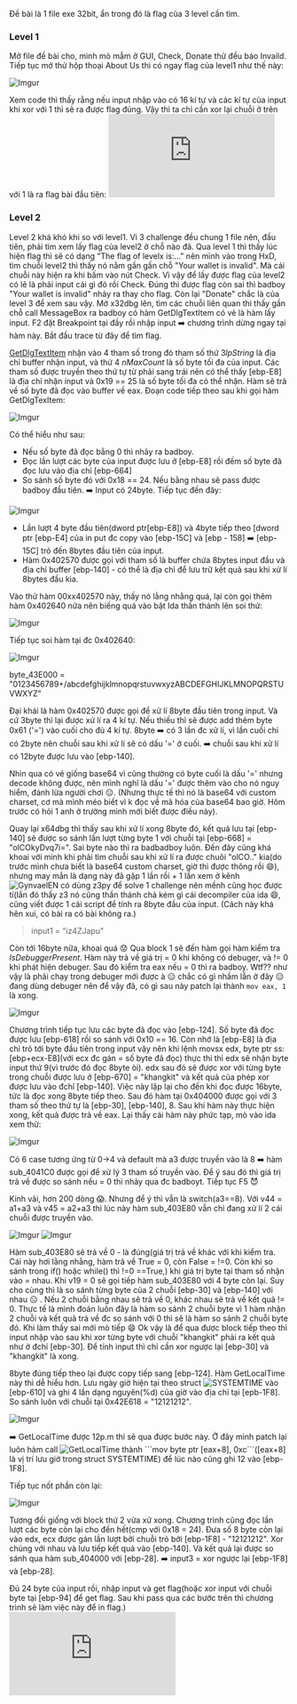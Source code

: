 Đề bài là 1 file exe 32bit, ẩn trong đó là flag của 3 level cần tìm.
### Level 1
Mở file đề bài cho, mình mò mẫm ở GUI, Check, Donate thử đều báo Invaild.
Tiếp tục mở thử hộp thoại About Us thì có ngay flag của level1 như thế này:

![Imgur](https://i.imgur.com/8zVWGKH.png)

Xem code thì thấy rằng nếu input nhập vào có 16 kí tự và các kí tự của input khi xor với 1 thì sẽ ra được flag đúng.
Vậy thì ta chỉ cần xor lại chuỗi ở trên với 1 là ra flag bài đầu tiên: ![level1](https://github.com/hongsonars/mywriteups/blob/master/9str0m2017/level1.py)
### Level 2
Level 2 khá khó khi so với level1.
Vì 3 challenge đều chung 1 file nên, đầu tiên, phải tìm xem lấy flag của level2 ở chỗ nào đã.
Qua level 1 thì thấy lúc hiện flag thì sẽ có dạng "The flag of levelx is:..." nên mình vào trong HxD, tìm chuỗi level2 thì thấy nó nằm gần gần chỗ "Your wallet is invalid". Mà cái chuỗi này hiện ra khi bấm vào nút Check. Vì vậy để lấy được flag của level2 có lẽ là phải input cái gì đó rồi Check. Đúng thì được flag còn sai thì badboy "Your wallet is invalid" nhảy ra thay cho flag.
Còn lại "Donate" chắc là của level 3 để xem sau vậy.
Mở x32dbg lên, tìm các chuỗi liên quan thì thấy gần chỗ call MessageBox ra badboy có hàm GetDlgTextItem có vẻ là hàm lấy input. F2 đặt Breakpoint tại đấy rồi nhập input :arrow_right: chương trình dừng ngay tại hàm này. Bắt đầu trace từ đây để tìm flag.

[GetDlgTextItem](https://msdn.microsoft.com/en-us/library/windows/desktop/ms645489v=vs.85.aspx) nhận vào 4 tham số trong đó tham số thứ 3*lpString* là địa chỉ buffer nhận input, và thứ 4 *nMaxCount* là số byte tối đa của input. Các tham số được truyền theo thứ tự từ phải sang trái nên có thể thấy [ebp-E8] là địa chỉ nhận input và 0x19 == 25 là số byte tối đa có thể nhận. Hàm sẽ trả về số byte đã đọc vào buffer về eax.
Đoạn code tiếp theo sau khi gọi hàm GetDlgTexItem:

![Imgur](https://i.imgur.com/IG5MnoK.png)

Có thể hiểu như sau:
* Nếu số byte đã đọc bằng 0 thì nhảy ra badboy.
* Đọc lần lượt các byte của input được lưu ở [ebp-E8] rồi đếm số byte đã đọc lưu vào địa chỉ [ebp-664]
* So sánh số byte đó với 0x18 == 24. Nếu bằng nhau sẽ pass được badboy đầu tiên. :arrow_right: Input có 24byte.
Tiếp tục đến đây:

![Imgur](https://i.imgur.com/3V6ijwu.png)

* Lần lượt 4 byte đầu tiên(dword ptr[ebp-E8]) và 4byte tiếp theo [dword ptr [ebp-E4] của in put đc copy vào [ebp-15C] và [ebp - 158] :arrow_right: [ebp-15C] trỏ đến 8bytes đầu tiên của input.
* Hàm 0x402570 được gọi với tham số là buffer chứa 8bytes input đầu và địa chỉ buffer [ebp-140] - có thể là địa chỉ để lưu trữ kết quả sau khi  xử lí 8bytes đầu kia.

Vào thử hàm 00xx402570 này, thấy nó lằng nhằng quá, lại còn gọi thêm hàm 0x402640 nữa nên biếng quá vào bật Ida thần thánh lên soi thử:

![Imgur](https://i.imgur.com/FOhBUYB.png)

Tiếp tục soi hàm tại đc 0x402640:

![Imgur](https://i.imgur.com/k4vbzyK.png)

byte_43E000 = "0123456789+/abcdefghijklmnopqrstuvwxyzABCDEFGHIJKLMNOPQRSTUVWXYZ"

Đại khái là hàm 0x402570 được gọi để xử lí 8byte đầu tiên trong input. Và cứ 3byte thì lại được xử lí ra 4 kí tự. Nếu thiếu thì sẽ được add thêm byte 0x61 ('=') vào cuối cho đủ 4 kí tự. 8byte :arrow_right: có 3 lần đc xử lí, vì lần cuối chỉ có 2byte nên chuỗi sau khi xử lí sẽ có dấu '=' ở cuối. :arrow_right: chuỗi sau khi xử lí có 12byte được lưu vào [ebp-140].

Nhìn qua có vẻ giống base64 vì cũng thường có byte cuối là dấu '=' nhưng decode không được, nên mình nghĩ là dấu '=' được thêm vào cho nó nguy hiểm, đánh lừa người chơi :expressionless:. (Nhưng thực tế thì nó là base64 với custom charset, cơ mà mình méo biết vì k đọc về mã hóa của base64 bao giờ. Hôm trước có hỏi 1 anh ở trường mình mới biết được điều này).

Quay lại x64dbg thì thấy sau khi xử lí xong 8byte đó, kết quả lưu tại [ebp-140] sẽ được so sánh lần lượt từng byte 1 với chuỗi tại [ebp-668] = "olCOkyDvq7i=". Sai byte nào thì ra badbadboy luôn.
Đến đây cũng khá khoai với mình khi phải tìm chuỗi sau khi xử lí ra được chuôi "olCO.." kia(do trước mình chưa biết là base64 custom charset, giờ thì được thông rồi :smile:), nhưng may mắn là dạng này đã gặp 1 lần rồi + 1 lần xem ở kênh ![GynvaelEN]("https://www.youtube.com/channel/UCCkVMojdBWS-JtH7TliWkVg") có dùng z3py để solve 1 challenge nên mềnh cũng học được tí(lần đó thấy z3 nó cũng thần thánh chả kém gì cái decompiler của ida :smile:, cũng viết được 1 cái script để tính ra 8byte đầu của input. (Cách này khá hên xui, có bài ra có bài không ra.)
> input1 = "iz4ZJapu"


Còn tới 16byte nữa, khoai quá :worried:
Qua block 1 sẽ đến hàm gọi hàm kiểm tra *IsDebuggerPresent*. Hàm này trả về giá trị = 0 khi không có debuger, và != 0 khi phát hiện debuger.
Sau đó kiểm tra eax nếu = 0 thì ra badboy. Wtf?? như vậy là phải chạy trong debuger mới được à :expressionless: chắc có gì nhầm lẫn ở đây :expressionless: đang dùng debuger nên để vậy đã, có gì sau này patch lại thành ```mov eax, 1``` là xong.

![Imgur](https://i.imgur.com/gCeGgCf.png)

Chương trình tiếp tục lưu các byte đã đọc vào [ebp-124]. Số byte đã đọc được lưu [ebp-618] rồi so sánh với 0x10 == 16.
Còn nhớ là [ebp-E8] là địa chỉ trỏ tới byte đầu tiên trong input vậy nên khi lệnh movsx edx, byte ptr ss:[ebp+ecx-E8](với ecx đc gán = số byte đã đọc) thực thi thì edx sẽ nhận byte input thứ 9(vì trước đó đọc 8byte òi).
edx sau đó sẽ được xor với từng byte trong chuỗi được lưu ở [ebp-670] = "khangkit" và kết quả của phép xor được lưu vào đchỉ [ebp-140].
Việc này lặp lại cho đến khi đọc được 16byte, tức là đọc xong 8byte tiếp theo.
Sau đó hàm tại 0x404000 được gọi với 3 tham số theo thứ tự là [ebp-30], [ebp-140], 8.
Sau khi hàm này thực hiện xong, kết quả được trả về eax.  Lại thấy cái hàm này phức tạp, mò vào ida xem thử:

![Imgur](https://i.imgur.com/l50nfXr.png)

Có 6 case tương ứng từ 0->4 và default mà a3 được truyền vào là 8 :arrow_right: hàm sub_4041C0 được gọi để xử lý 3 tham số truyền vào. Để ý sau đó thì giá trị trả về được so sánh nếu = 0 thì nhảy qua đc badboyt. Tiếp tục F5 :smiling_imp:

Kinh vãi, hơn 200 dòng :scream:. Nhưng để ý thì vẫn là switch(a3==8). Với v44 = a1+a3 và v45 = a2+a3 thì lúc này hàm  sub_403E80 vẫn chỉ đang xử lí 2 cái chuỗi được truyền vào.

![Imgur](https://i.imgur.com/TiK3oXI.png)
![Imgur](https://i.imgur.com/VVz15um.png)

Hàm sub_403E80 sẽ trả về 0 - là đúng(giá trị trả về khác với khi kiểm tra. Cái này hơi lằng nhằng, hàm trả về True = 0, còn False = !=0. Còn khi so sánh trong if() hoặc while() thì !=0 ==True,) khi giá trị byte tại tham số nhận vào = nhau. Khi v19 = 0 sẽ gọi tiếp hàm sub_403E80 với 4 byte còn lại.
Suy cho cùng thì là so sánh từng byte của 2 chuỗi [ebp-30] và [ebp-140] với nhau :expressionless: . Nếu 2 chuỗi bằng nhau sẽ trả về 0, khác nhau sẽ trả về kết quả != 0. Thực tế là mình đoán luôn đây là hàm so sánh 2 chuỗi byte vì 1 hàm nhận 2 chuỗi và kết quả trả về đc so sánh với 0 thì sẽ là hàm so sánh 2 chuỗi byte đó. Khi làm thấy sai mới mò tiếp :smile:
Ok vậy là để qua được block tiếp theo thì input nhập vào sau khi xor từng byte với chuỗi "khangkit" phải ra kết quả như ở đchỉ [ebp-30]. Để tính input thì chỉ cần xor ngược lại [ebp-30] và "khangkit" là xong.

8byte đúng tiếp theo lại được copy tiếp  sang [ebp-124]. Hàm GetLocalTime này thì dễ hiểu hơn. Lưu  ngày giờ hiện tại theo struct ![SYSTEMTIME](https://msdn.microsoft.com/en-us/library/windows/desktop/ms724950.aspx) vào [ebp-610] và ghi 4 lần dạng nguyên(%d) của giờ vào địa chỉ tại [epb-1F8]. So sánh luôn với chuỗi tại 0x42E618 = "12121212". 

![Imgur](https://i.imgur.com/tlui5Zv.png)

 :arrow_right: GetLocalTime được 12p.m thì sẽ qua được bước này. Ở đây mình patch lại luôn hàm call ![GetLocalTime](https://msdn.microsoft.com/en-us/library/windows/desktop/ms724338(v=vs.85).aspx) thành ```mov byte ptr [eax+8], 0xc```([eax+8] là vị trí lưu giờ trong struct SYSTEMTIME) để lúc nào cũng ghi 12 vào [ebp-1F8].

Tiếp tục nốt phần còn lại:

![Imgur](https://i.imgur.com/GLbG4Tu.png)

Tương đối giống với block thứ 2 vừa xử xong. Chương trình cũng đọc lần lượt các byte còn lại cho đến hết(cmp với 0x18 = 24). Đưa số 8 byte còn lại vào edx, ecx được gán lần lượt bởi chuỗi trỏ bởi [ebp-1F8] - "12121212". Xor chúng với nhau và lưu tiếp kết quả vào [ebp-140]. Và kết quả lại được so sánh qua hàm sub_404000 với [ebp-28]. :arrow_right: input3 =  xor ngược lại [ebp-1F8] và [ebp-28].

Đủ 24 byte của input rồi, nhập input và get flag(hoặc xor input với chuỗi byte tại [ebp-94] để get flag. Sau khi pass qua các bước trên thì chương trình sẽ làm việc này để in flag.) ![level2](https://github.com/hongsonars/mywriteups/blob/master/9str0m2017/level2.py)

